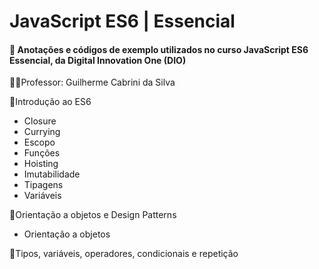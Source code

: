 # JavaScript ES6 | Essencial



#### :bookmark_tabs: Anotações e códigos de exemplo utilizados no curso JavaScript ES6 Essencial, da Digital Innovation One (DIO)

:man_teacher:Professor: Guilherme Cabrini da Silva

:file_folder:Introdução ao ES6

* Closure
* Currying
* Escopo
* Funções
* Hoisting
* Imutabilidade
* Tipagens
* Variáveis

:file_folder:Orientação a objetos e Design Patterns

* Orientação a objetos

:file_folder:Tipos, variáveis, operadores, condicionais e repetição

